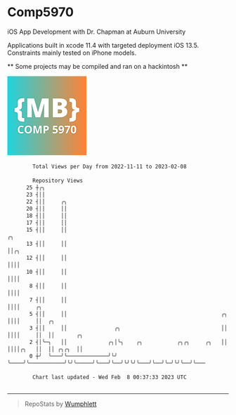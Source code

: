 # Comp5970
iOS App Development with Dr. Chapman at Auburn University

Applications built in xcode 11.4 with targeted deployment iOS 13.5.
Constraints mainly tested on iPhone models.

** Some projects may be compiled and ran on a hackintosh **

![App Icon](https://github.com/MatthewBentz/Comp5970/blob/master/Assignment1a-mlb0119/Assignment1a-mlb0119/Assets.xcassets/AppIcon.appiconset/180.png)

```
        Total Views per Day from 2022-11-11 to 2023-02-08

        Repository Views
      25 ┼╭╮
      23 ┤││
      22 ┤││     ╭╮
      20 ┤││     ││
      18 ┤││     ││
      17 ┤││     ││
      15 ┤││     ││                                                     ╭╮
      13 ┤││     ││                                                     ││╭╮
      12 ┤││     ││                                                     ││││
      10 ┤││     ││                                                     ││││
       8 ┤││     ││                                                     ││││
       7 ┤││     ││                                                     ││││     ╭╮
       5 ┤││     ││                                                 ╭╮  ││││     ││  ╭╮
       3 ┤││     ││               ╭╮                                ││  ││││     ││  ││       ╭╮
       2 ┤│╰─╮   ││             ╭╮│╰╮    ╭╮           ╭╮╭╮     ╭╮   ││  ││││╭╮   ││  ││ ╭╮╭╮  ││
       0 ┼╯  ╰───╯╰─────────────╯╰╯ ╰────╯╰───────────╯╰╯╰─────╯╰───╯╰──╯╰╯╰╯╰───╯╰──╯╰─╯╰╯╰──╯╰───

        Chart last updated - Wed Feb  8 00:37:33 2023 UTC
        
```

---

> RepoStats by [Wumphlett](https://github.com/Wumphlett)
